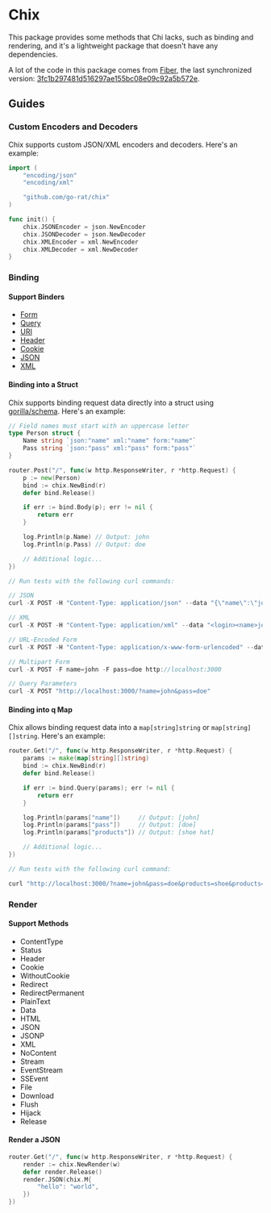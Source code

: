 # Chix

This package provides some methods that Chi lacks, such as binding and rendering, and it's a lightweight package that doesn't have any dependencies.

A lot of the code in this package comes from [Fiber](https://github.com/gofiber/fiber), the last synchronized version: [3fc1b297481d516297ae155bc08e09c92a5b572e](https://github.com/gofiber/fiber/commit/3fc1b297481d516297ae155bc08e09c92a5b572e).

## Guides

### Custom Encoders and Decoders

Chix supports custom JSON/XML encoders and decoders. Here's an example:

```go
import (
    "encoding/json"
    "encoding/xml"

    "github.com/go-rat/chix"
)

func init() {
    chix.JSONEncoder = json.NewEncoder
    chix.JSONDecoder = json.NewDecoder
    chix.XMLEncoder = xml.NewEncoder
    chix.XMLDecoder = xml.NewDecoder
}
```

### Binding

#### Support Binders

- [Form](binder/form.go)
- [Query](binder/query.go)
- [URI](binder/uri.go)
- [Header](binder/header.go)
- [Cookie](binder/cookie.go)
- [JSON](binder/json.go)
- [XML](binder/xml.go)

#### Binding into a Struct

Chix supports binding request data directly into a struct using [gorilla/schema](https://github.com/gorilla/schema). Here's an example:

```go
// Field names must start with an uppercase letter
type Person struct {
	Name string `json:"name" xml:"name" form:"name"`
	Pass string `json:"pass" xml:"pass" form:"pass"`
}

router.Post("/", func(w http.ResponseWriter, r *http.Request) {
	p := new(Person)
	bind := chix.NewBind(r)
	defer bind.Release()

	if err := bind.Body(p); err != nil {
		return err
	}

	log.Println(p.Name) // Output: john
	log.Println(p.Pass) // Output: doe

	// Additional logic...
})

// Run tests with the following curl commands:

// JSON
curl -X POST -H "Content-Type: application/json" --data "{\"name\":\"john\",\"pass\":\"doe\"}" localhost:3000

// XML
curl -X POST -H "Content-Type: application/xml" --data "<login><name>john</name><pass>doe</pass></login>" localhost:3000

// URL-Encoded Form
curl -X POST -H "Content-Type: application/x-www-form-urlencoded" --data "name=john&pass=doe" localhost:3000

// Multipart Form
curl -X POST -F name=john -F pass=doe http://localhost:3000

// Query Parameters
curl -X POST "http://localhost:3000/?name=john&pass=doe"
```

#### Binding into q Map

Chix allows binding request data into a `map[string]string` or `map[string][]string`. Here's an example:

```go
router.Get("/", func(w http.ResponseWriter, r *http.Request) {
	params := make(map[string][]string)
	bind := chix.NewBind(r)
	defer bind.Release()

	if err := bind.Query(params); err != nil {
		return err
	}

	log.Println(params["name"])     // Output: [john]
	log.Println(params["pass"])     // Output: [doe]
	log.Println(params["products"]) // Output: [shoe hat]

	// Additional logic...
})

// Run tests with the following curl command:

curl "http://localhost:3000/?name=john&pass=doe&products=shoe&products=hat"
```

### Render

#### Support Methods

- ContentType
- Status
- Header
- Cookie
- WithoutCookie
- Redirect
- RedirectPermanent
- PlainText
- Data
- HTML
- JSON
- JSONP
- XML
- NoContent
- Stream
- EventStream
- SSEvent
- File
- Download
- Flush
- Hijack
- Release

#### Render a JSON

```go
router.Get("/", func(w http.ResponseWriter, r *http.Request) {
	render := chix.NewRender(w)
	defer render.Release()
	render.JSON(chix.M{
		"hello": "world",
	})
})
```
